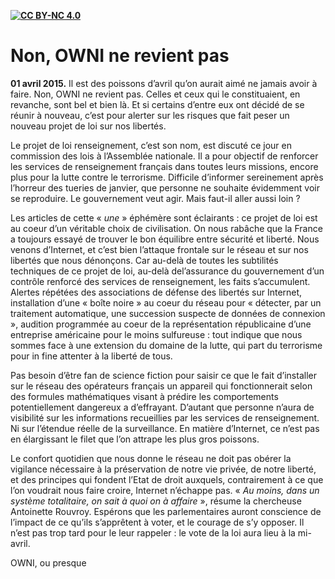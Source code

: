 **[![CC BY-NC 4.0](https://licensebuttons.net/l/by-nc/4.0/88x31.png)](http://creativecommons.org/licenses/by-nc/4.0/)**


# Non, OWNI ne revient pas

**01 avril 2015.** Il est des poissons d’avril qu’on aurait aimé ne jamais avoir à faire. Non, OWNI ne revient pas. Celles et ceux qui le constituaient, en revanche, sont bel et bien là. Et si certains d’entre eux ont décidé de se réunir à nouveau, c’est pour alerter sur les risques que fait peser un nouveau projet de loi sur nos libertés.

Le projet de loi renseignement, c’est son nom, est discuté ce jour en commission des lois à l’Assemblée nationale. Il a pour objectif de renforcer les services de renseignement français dans toutes leurs missions, encore plus pour la lutte contre le terrorisme. Difficile d’informer sereinement après l’horreur des tueries de janvier, que personne ne souhaite évidemment voir se reproduire. Le gouvernement veut agir. Mais faut-il aller aussi loin ?

Les articles de cette « *une* » éphémère sont éclairants : ce projet de loi est au coeur d’un véritable choix de civilisation. On nous rabâche que la France a toujours essayé de trouver le bon équilibre entre sécurité et liberté. Nous venons d’Internet, et c’est bien l’attaque frontale sur le réseau et sur nos libertés que nous dénonçons. Car au-delà de toutes les subtilités techniques de ce projet de loi, au-delà del’assurance du gouvernement d’un contrôle renforcé des services de renseignement, les faits s’accumulent. Alertes répétées des associations de défense des libertés sur Internet, installation d’une « boîte noire » au coeur du réseau pour « détecter, par un traitement automatique, une succession suspecte de données de connexion », audition programmée au coeur de la représentation républicaine d’une entreprise américaine pour le moins sulfureuse : tout indique que nous sommes face à une extension du domaine de la lutte, qui part du terrorisme pour in fine attenter à la liberté de tous.

Pas besoin d’être fan de science fiction pour saisir ce que le fait d’installer sur le réseau des opérateurs français un appareil qui fonctionnerait selon des formules mathématiques visant à prédire les comportements potentiellement dangereux a d’effrayant. D’autant que personne n’aura de visibilité sur les informations recueillies par les services de renseignement. Ni sur l’étendue réelle de la surveillance. En matière d’Internet, ce n’est pas en élargissant le filet que l’on attrape les plus gros poissons.

Le confort quotidien que nous donne le réseau ne doit pas obérer la vigilance nécessaire à la préservation de notre vie privée, de notre liberté, et des principes qui fondent l’Etat de droit auxquels, contrairement à ce que l’on voudrait nous faire croire, Internet n’échappe pas. « *Au moins, dans un système totalitaire, on sait à quoi on à affaire* », résume la chercheuse Antoinette Rouvroy. Espérons que les parlementaires auront conscience de l’impact de ce qu’ils s’apprêtent à voter, et le courage de s’y opposer. Il n’est pas trop tard pour le leur rappeler : le vote de la loi aura lieu à la mi-avril.

OWNI, ou presque
